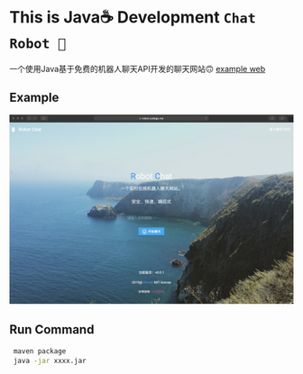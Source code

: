 # This is Java☕️ Development `Chat Robot 🤖`
一个使用Java基于免费的机器人聊天API开发的聊天网站🙃
[example web](http://robot.codegc.me "robot")

## Example
![avatar](./Jietu20190316-162557.jpg)

## Run Command

```bash
 maven package
 java -jar xxxx.jar 
```
